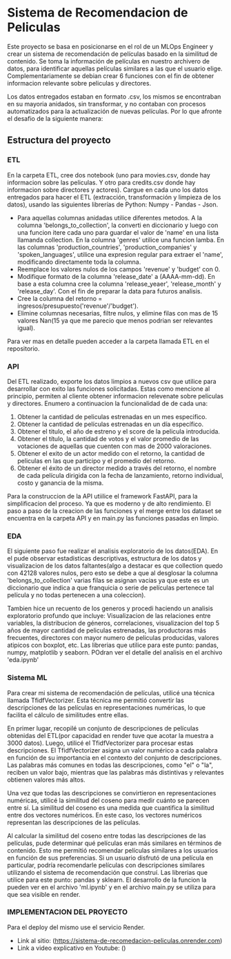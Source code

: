# Sistema de Recomendacion de Peliculas
 Este proyecto se basa en posicionarse en el rol de un MLOps Engineer y crear un sistema de recomendación de películas basado en la similitud de contenido. Se toma la información de películas en nuestro archivero de datos, para identificar aquellas películas similares a las que el usuario elige. Complementariamente se debian crear 6 funciones con el fin de obtener informacion relevante sobre peliculas y directores.

 Los datos entregados estaban en formato .csv, los mismos se encontraban en su mayoria anidados, sin transformar, y no contaban con procesos automatizados para la actualización de nuevas películas. Por lo que afronte el desafio de la siguiente manera:

## Estructura del proyecto
### ETL

En la carpeta ETL, cree dos notebook (uno para movies.csv, donde hay informacion sobre las peliculas. Y otro para credits.csv donde hay informacion sobre directores y actores). Cargue en cada uno los datos entregados para hacer el ETL (extracción, transformación y limpieza de los datos), usando las siguientes librerías de Python:
Numpy - Pandas - Json.

 - Para aquellas columnas anidadas utilice diferentes metodos. A la columna 'belongs_to_collection', la converti en diccionario y luego con una funcion itere cada uno para guardar el valor de 'name' en una lista llamanda collection.
En la columna 'genres' utilice una funcion lamba. En las columnas 'production_countries', 'production_companies' y 'spoken_languages', utilice una expresion regular para extraer el 'name', modificando directamente toda la columna.
- Reemplace los valores nulos de los campos 'revenue' y 'budget' con 0.
- Modifique formato de la columna 'release_date' a (AAAA-mm-dd). En base a esta columna cree la columna 'release_yeaer', 'release_month' y 'release_day'. Con el fin de preparar la data para futuros analisis.
- Cree la columna del retorno = ingresos/presupuesto('revenue'/'budget').
- Elimine columnas necesarias, filtre nulos, y elimine filas con mas de 15  valores Nan(15 ya que me parecio que menos podrian ser relevantes igual).

Para ver mas en detalle pueden acceder a la carpeta llamada ETL en el repositorio.

### API
Del ETL realizado, exporte los datos limpios a nuevos csv que utilice para desarrollar con exito las funciones solicitadas. Estas como mencione al principio, permiten al cliente obtener informacion relevenate sobre peliculas y directores. Enumero a continuacion la funcionalidad de de cada una:

1. Obtener la cantidad de peliculas estrenadas en un mes especifico.
2. Obtener la cantidad de películas estrenadas en un día específico.
3. Obtener el titulo, el año de estreno y el score de la pelicula introducida.
4. Obtener el título, la cantidad de votos y el valor promedio de las votaciones de aquellas que cuenten con mas de 2000 valoraciones. 
5. Obtener el exito de un actor medido con el retorno, la cantidad de peliculas en las que participo y el promedio del retorno.
6. Obtener el éxito de un director medido a través del retorno, el nombre de cada película dirigida con la fecha de lanzamiento, retorno individual, costo y ganancia de la misma.
   
Para la construccion de la API utiilice el framework FastAPI, para la simplificacion del proceso. Ya que es moderno y de alto rendimiento.
El paso a paso de la creacion de las funciones y el merge entre los dataset se encuentra en la carpeta API y en main.py las funciones pasadas en limpio. 

### EDA
El siguiente paso fue realizar el analisis exploratorio de los datos(EDA).
En el pude observar estadisticas descriptivas, estructura de los datos y visualizacion de los datos faltantes(algo a destacar es que collection quedo con 42128 valores nulos, pero esto se debe a que al desglosar la columna 'belongs_to_collection' varias filas se asignan vacias ya que este es un diccionario que indica a que franquicia o serie de películas pertenece tal película y no todas pertenecen a una coleccion).

Tambien hice un recuento de los generos y procedi haciendo un analisis exploratorio profundo que incluye: Visualizacion de las relaciones entre variables, la distribucion de géneros, correlaciones, visualizacion del top 5 años de mayor cantidad de peliculas estrenadas, las productoras más frecuentes, directores con mayor numero de peliculas producidas, valores atipicos con boxplot, etc.
Las librerias que utilice para este punto: pandas, numpy, matplotlib y seaborn.
POdran ver el detalle del analisis en el archivo 'eda.ipynb'

### Sistema ML
Para crear mi sistema de recomendación de películas, utilicé una técnica llamada TfidfVectorizer. Esta técnica me permitió convertir las descripciones de las películas en representaciones numéricas, lo que facilita el cálculo de similitudes entre ellas.

En primer lugar, recopilé un conjunto de descripciones de películas obtenidas del ETL(por capacidad en render tuve que acotar la muestra a 3000 datos). Luego, utilicé el TfidfVectorizer para procesar estas descripciones. El TfidfVectorizer asigna un valor numérico a cada palabra en función de su importancia en el contexto del conjunto de descripciones. Las palabras más comunes en todas las descripciones, como "el" o "la", reciben un valor bajo, mientras que las palabras más distintivas y relevantes obtienen valores más altos.

Una vez que todas las descripciones se convirtieron en representaciones numéricas, utilicé la similitud del coseno para medir cuánto se parecen entre sí. La similitud del coseno es una medida que cuantifica la similitud entre dos vectores numéricos. En este caso, los vectores numéricos representan las descripciones de las películas.

Al calcular la similitud del coseno entre todas las descripciones de las películas, pude determinar qué películas eran más similares en términos de contenido. Esto me permitió recomendar películas similares a los usuarios en función de sus preferencias. Si un usuario disfrutó de una película en particular, podría recomendarle películas con descripciones similares utilizando el sistema de recomendación que construí.
Las librerias que utilice para este punto: pandas y sklearn.
El desarrollo de la funcion la pueden ver en el archivo 'ml.ipynb' y en el archivo main.py se utiliza para que sea visible en render.

### IMPLEMENTACION DEL PROYECTO
Para el deploy del mismo use el servicio Render. 
- Link al sitio: (https://sistema-de-recomedacion-peliculas.onrender.com)
- Link a video explicativo en Youtube: ()


